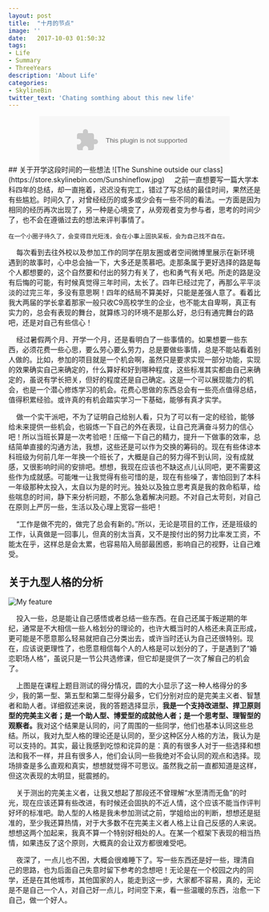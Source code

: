 ```yaml
---
layout: post
title:  "十月的节点"
image: ''
date:   2017-10-03 01:50:32
tags:
- Life
- Summary
- ThreeYears
description: 'About Life'
categories:
- SkylineBin
twitter_text: 'Chating somthing about this new life'
---
```


<div style="margin: 0px auto;text-align: center;">
<embed src="//music.163.com/style/swf/widget.swf?sid=444312&type=2&auto=1&width=320&height=66" width="380" height="96"  allowNetworking="all">
</div>
## 关于开学这段时间的一些想法
![The Sunshine outside our class](https://store.skylinebin.com/Sunshineflow.jpg)
&nbsp;&nbsp;&nbsp;&nbsp;之前一直想要写一篇大学本科四年的总结，却一直拖着，迟迟没有完工，错过了写总结的最佳时间，果然还是有些尴尬。时间久了，对曾经经历的或多或少会有一些不同的看法。一方面是因为相同的经历再次出现了，另一种是心境变了，从旁观者变为参与者，思考的时间少了，也不会在遵循过去的想法来评判事情了。

    在一个小圈子待久了，会变得目光短浅，会在小事上固执呆板，会为自己找不自在。

&nbsp;&nbsp;&nbsp;&nbsp;每次看到去往外校以及参加工作的同学在朋友圈或者空间微博里展示在新环境遇到的故事时，心中总会抽一下，大多还是羡慕吧。走那条属于更好选择的路是每个人都想要的，这个自然要和付出的努力有关了，也和勇气有关吧。所走的路是没有后悔的可能，有时候真觉得三年时间，太长了。四年已经过完了，再那么平平淡淡的过完三年，多没有意思啊！四年的结局不算美好，只能是差强人意了。看着比我大两届的学长拿着那家一般只收C9高校学生的企业，也不能太自卑啊，真正有实力的，总会有表现的舞台，就算练习的环境不是那么好，总归有通完舞台的路吧，还是对自己有些信心！

&nbsp;&nbsp;&nbsp;&nbsp;经过暑假两个月、开学一个月，还是看明白了一些事情的。如果想要一些东西，必须花费一些心思，要么劳心要么劳力，总是要做些事情，总是不能站看着别人做的。比如，参加的项目就是一个机会啊，虽然只是要求实现一部分功能，实现的效果确实自己来确定的，什么算好和好到哪种程度，这些标准其实都由自己来确定的，虽说有学长把关，但好的程度还是自己确定。这是一个可以展现能力的机会，也是一个潜心修炼学习的机会。花费心思做的东西总会有一些亮点值得总结，值得积累经验。或许真的有机会踏实学习一下基础，能够有真才实学。

&nbsp;&nbsp;&nbsp;&nbsp;做一个实干派吧，不为了证明自己给别人看，只为了可以有一定的经验，能够给未来提供一些机会，也锻炼一下自己的外在表现，让自己充满奋斗努力的信心吧！所以当班长算是一次考验吧！压缩一下自己的精力，提升一下做事的效率，总结简单直接的沟通方法，我想，这些还是可以作为交换的筹码的。现在有些体谅本科班级为何前几年一年换一个班长了，大概是自己的努力得不到认同，没有成就感，又很影响时间的安排吧。想想，我现在应该也不缺这点儿认同吧，更不需要这些作为成就感。可能唯一让我觉得有些可惜的是，现在有些噪了，害怕回到了本科一年级那种太投入，太自以为是的时光。独处以及独立思考真是我的救命稻草，给些喘息的时间，静下来分析问题，不那么急着解决问题。不对自己太苛刻，对自己在原则上严厉一些，生活以及心理上宽容一些吧！

&nbsp;&nbsp;&nbsp;&nbsp;“工作是做不完的，做完了总会有新的。”所以，无论是项目的工作，还是班级的工作，认真做是一回事儿，但真的别太当真，又不是按付出的努力比率发工资，不能太在乎，这样总是会太累，也容易陷入局部最困惑，影响自己的视野，让自己难受。


## 关于九型人格的分析
![My feature](https://store.skylinebin.com/NineKinds.jpg)

&nbsp;&nbsp;&nbsp;&nbsp;投入一些，总是能让自己感悟或者总结一些东西。在自己还属于叛逆期的年纪，通常是不大相信一些人格划分的理论的，也许大概当时的人格还未真正形成，更可能是不愿意那么轻易就把自己分类出去，或许当时还认为自己还很特别。现在，应该说更理性了，也愿意相信每个人的人格是可以划分的了，于是遇到了“婚恋职场人格”，虽说只是一节公共选修课，但它却是提供了一次了解自己的机会了。

&nbsp;&nbsp;&nbsp;&nbsp;上图是在课程上题目测试的得分情况，圆的大小显示了这一种人格得分的多少，我的第一型、第五型和第二型得分最多，它们分别对应的是完美主义者、智慧者和助人者。详细叙述来说，我的答题选择显示，<strong>我是一个支持改进型、捍卫原则型的完美主义者；是一个助人型、博爱型的成就他人者；是一个思考型、理智型的观察者。</strong>我对这个结果是认同的，问了周围的一些同学，他们也基本认同这些总结。所以，我对九型人格的理论还是认同的，至少这种区分人格的方法，我认为是可以支持的。其实，最让我感到吃惊和诧异的是：真的有很多人对于一些选择和想法和我不一样，并且有很多人，他们会认同一些我绝对不会认同的观点和选择。现场排查是多么直观和真实，想想就觉得不可思议。虽然我之前一直都知道是这样，但这次表现的太明显，挺震撼的。

&nbsp;&nbsp;&nbsp;&nbsp;关于测出的完美主义者，让我又想起了那段还不曾理解“水至清而无鱼”的时光，现在应该还算有些改进，有时候还会固执的不近人情，这个应该不能当作评判好坏的标准吧。助人型的人格是我未参加测试之前，学姐给出的判断，想想还是挺准的，至少我还算热情，对于大多数不在完美主义者人格上让自己反感的人来说。想想这两个加起来，我真不算一个特别好相处的人。在某一个框架下表现的相当热情，如果违反了这个原则，大概真的会让双方都很难受吧。

&nbsp;&nbsp;&nbsp;&nbsp;夜深了，一点儿也不困，大概会很难睡下了。写一些东西还是好一些，理清自己的思路，也为后面自己失意时留下参考的念想吧！无论是在一个校园之内的同学，还是在其他城市，其他国家的人，能走到这一步，大家都不容易，真的，无论是不是自己一个人，对自己好一点儿，时间空下来，看一些温暖的东西，治愈一下自己，做一个好人。
